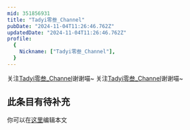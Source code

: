 ```yaml
---
mid: 351856931
title: "Tadyi零叁_Channel"
pubDate: "2024-11-04T11:26:46.762Z"
updatedDate: "2024-11-04T11:26:46.762Z"
profile:
  {
    Nickname: ["Tadyi零叁_Channel"],
  }
---
```


关注[Tadyi零叁_Channel](https://space.bilibili.com/351856931)谢谢喵~ 关注[Tadyi零叁_Channel](https://space.bilibili.com/351856931)谢谢喵~

## 此条目有待补充
你可以在[这里](https://github.com/Yuhanawa/VTuber.ICU-Content/edit/master/v/Tadyi零叁_Channel/index.md)编辑本文
